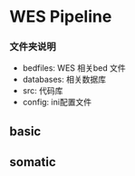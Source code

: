 # WES Pipeline

### 文件夹说明

- bedfiles: WES 相关bed 文件
- databases: 相关数据库
- src: 代码库
- config: ini配置文件

## basic

## somatic
